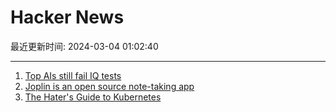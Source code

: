 # Hacker News

最近更新时间: 2024-03-04 01:02:40

--- 
1. [Top AIs still fail IQ tests](https://www.maximumtruth.org/p/top-ais-still-fail-iq-tests) 
2. [Joplin is an open source note-taking app](https://joplinapp.org/) 
3. [The Hater's Guide to Kubernetes](https://paulbutler.org/2024/the-haters-guide-to-kubernetes/) 
